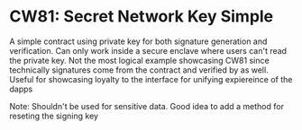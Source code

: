 # CW81: Secret Network Key Simple

A simple contract using private key for both signature generation and verification. Can only work inside a secure enclave where users can't read the private key. Not the most logical example showcasing CW81 since technically signatures come from the contract and verified by as well. Useful for showcasing loyalty to the interface for unifying expiereince of the dapps

Note: Shouldn't be used for sensitive data. Good idea to add a method for reseting the signing key
